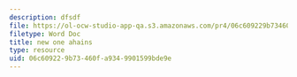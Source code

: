 ```yaml
---
description: dfsdf
file: https://ol-ocw-studio-app-qa.s3.amazonaws.com/pr4/06c609229b73460fa9349901599bde9e_riddlenote.png
filetype: Word Doc
title: new one ahains
type: resource
uid: 06c60922-9b73-460f-a934-9901599bde9e
---
```

